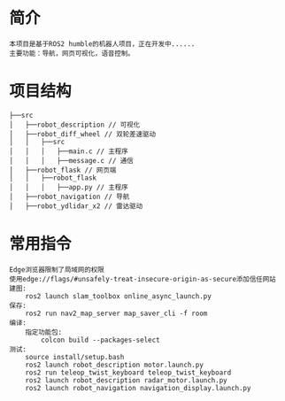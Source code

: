 # 简介
    本项目是基于ROS2 humble的机器人项目，正在开发中......
    主要功能：导航，网页可视化，语音控制。

# 项目结构
    ├──src
    │   ├──robot_description // 可视化
    │   ├──robot_diff_wheel // 双轮差速驱动
    │   │   ├──src
    │   │   │   ├──main.c // 主程序
    │   │   │   ├──message.c // 通信
    │   ├──robot_flask // 网页端
    │   │   ├──robot_flask
    │   │   │   ├──app.py // 主程序
    │   ├──robot_navigation // 导航
    │   ├──robot_ydlidar_x2 // 雷达驱动

# 常用指令
    Edge浏览器限制了局域网的权限
    使用edge://flags/#unsafely-treat-insecure-origin-as-secure添加信任网站
    建图:
        ros2 launch slam_toolbox online_async_launch.py
    保存:
        ros2 run nav2_map_server map_saver_cli -f room
    编译:
        指定功能包:
            colcon build --packages-select 
    测试:
        source install/setup.bash
        ros2 launch robot_description motor.launch.py
        ros2 run teleop_twist_keyboard teleop_twist_keyboard 
        ros2 launch robot_description radar_motor.launch.py
        ros2 launch robot_navigation navigation_display.launch.py